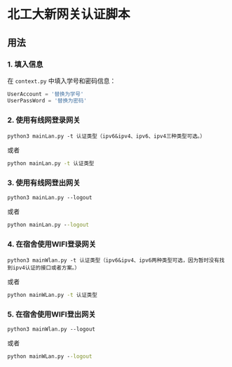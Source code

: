 # 北工大新网关认证脚本

## 用法

### 1. 填入信息
在 `context.py` 中填入学号和密码信息：
```python
UserAccount = '替换为学号'
UserPassWord = '替换为密码'
```
### 2. 使用有线网登录网关
```shell
python3 mainLan.py -t 认证类型（ipv6&ipv4、ipv6、ipv4三种类型可选。）
```
或者
```cmd
python mainLan.py -t 认证类型
```

### 3. 使用有线网登出网关
```shell
python3 mainLan.py --logout
```
或者
```cmd
python mainLan.py --logout
```

### 4. 在宿舍使用WIFI登录网关
```shell
python3 mainWlan.py -t 认证类型（ipv6&ipv4、ipv6两种类型可选，因为暂时没有找到ipv4认证的接口或者方案。）
```
或者
```cmd
python mainWLan.py -t 认证类型
```

### 5. 在宿舍使用WIFI登出网关
```shell
python3 mainWlan.py --logout
```
或者
```cmd
python mainWLan.py --logout
```